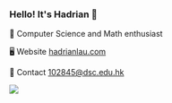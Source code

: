 ### Hello! It's Hadrian 👋
🧠 Computer Science and Math enthusiast

🖥️ Website [hadrianlau.com](https://hadrianlau.com)

📨 Contact [102845@dsc.edu.hk](mailto:102845@dsc.edu.hk)

![](https://komarev.com/ghpvc/?username=udontur&color=green)
